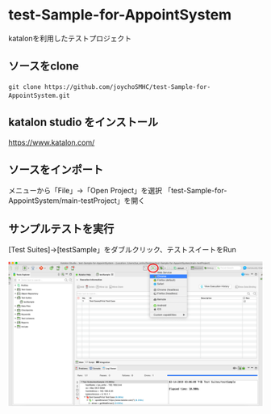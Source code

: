 # test-Sample-for-AppointSystem
katalonを利用したテストプロジェクト
## ソースをclone
`git clone https://github.com/joychoSMHC/test-Sample-for-AppointSystem.git`
## katalon studio をインストール
https://www.katalon.com/
## ソースをインポート
メニューから「File」->「Open Project」を選択
「test-Sample-for-AppointSystem/main-testProject」を開く

## サンプルテストを実行
[Test Suites]->[testSample」をダブルクリック、テストスイートをRun


![Alt text](runtestsuite.png)
